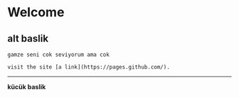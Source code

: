 # Welcome
## alt baslik
	gamze seni cok seviyorum ama cok
	
	visit the site [a link](https://pages.github.com/).
---
**kücük baslik**
